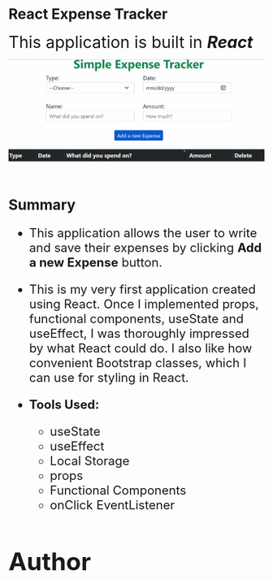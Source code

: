 # **React Expense Tracker**

<font size = 6> This application is built in ***React***</font>

<!-- <font size=5> Working Version ***[here](Demo_Note_Taking_App.gif)***</font> -->

<img src = "Demo_React_Expense_Tracker.gif">

# **Summary**
<font size=5>

* This application allows the user to write and save their expenses by clicking  **Add a new Expense** button. 
* This is my very first application created using React. Once I implemented props, functional components, useState and useEffect, I was thoroughly impressed by what React could do. I also like how convenient Bootstrap classes, which I can use for styling in React.

* **Tools Used:** 
  * useState
  * useEffect 
  * Local Storage
  * props
  * Functional Components
  * onClick EventListener

# Author
<!-- <font size=5>Komal - | Software Developer | [Note Taking App](https://komalgill0310.github.io/Note-taking-Application/) | [LinkedIn](https://www.linkedin.com/in/komalpreet-kaur-3b6924177/) -->

